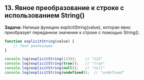 ## 13. Явное преобразование к строке с использованием String()
**Задача:** Напиши функцию explicitString(value), которая явно преобразует переданное значение к строке с помощью String().

```js
function explicitString(value) {
    // Твоя реализация
}

console.log(explicitString(123));    // "123"
console.log(explicitString(true));   // "true"
console.log(explicitString(null));   // "null"
console.log(explicitString(undefined));  // "undefined"
```